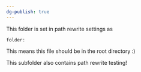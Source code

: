 ```yaml
---
dg-publish: true
---
```

This folder is set in path rewrite settings as 

`folder:`

This means this file should be in the root directory :) 

This subfolder also contains path rewrite testing! 
